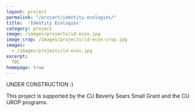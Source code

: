 ```yaml
---
layout: project
permalink: "/project/identity-ecologies/"
title:  'Identity Ecologies'
category: project
image: /images/projects/id-ecos.jpg
image_crop: /images/projects/id-ecos-crop.jpg
images:
  - /images/projects/id-ecos.jpg
excerpt:
  TBC
homepage: true
---
```


UNDER CONSTRUCTION :)

<!--We are studying the experiences of trans and non-binary social media users to understand their experiences with coming out across their various social media presences. We are particularly focusing on the effect of audience and platform, and how these factors affect the decision around and experience of coming out across various social media sites.

<!-- There are initially two phases in this project. We are currently in Phase 1, conducting exploratory interviews with participants. -->

<!-- #### Phase 1: Exploratory Interviews

In this phase, we seek to understand what social media platforms are being used by trans users, how they are using them, and how they feel system design and their audiences affect they way they use them. This includes exploring how identity is constructed and changes over time in different social medias, as well how online interactions can lead to positive or negative outcomes.

#### Phase 2: Trace Ethnography and Network Analysis

Following Phase 1, we anticipate conducting a trace ethnography and network analysis using donated data from participants' social media. In this approach, we will observe what users post on social media, how they utilize system features to control the audience to these posts, and how this controlled audience responds. This phase will examine how these behaviors vary across the various social media sites that participants use.

#### Research Team

This project is led by Anthony Pinter, a PhD student in the Identity Lab. Anthony's pronouns are he/his. More information about Anthony can be found on the [About](http://cmci.colorado.edu/idlab/about/) page. Anthony's advisor, Dr. Jed Brubaker, is also involved in the project, and has experience in this research area (see [Haimson, Brubaker, Dombrowski, & Hayes, 2015](http://cmci.colorado.edu/idlab/assets/bibliography/pdf/p1176-haimson.pdf) and [Haimson, Brubaker, Dombrowski, & Hayes, 2016](http://cmci.colorado.edu/idlab/assets/bibliography/pdf/p2895-haimson.pdf)).

Currently supporting Anthony in this project are two undergraduate research assistants:
- Kayden Adams is an undergraduate student at CU Boulder, majoring in Computer Science. Kayden's pronouns are they/them.
- Rachael Robinson is an undergraduate student at CU Boulder, majoring in Applied Mathematics. Rachael's pronouns are she/her. -->

This project is supported by the CU Beverly Sears Small Grant and the CU UROP programs.
